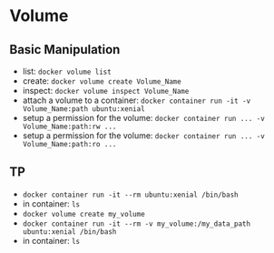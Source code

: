 # Volume

## Basic Manipulation
- list: `docker volume list`
- create: `docker volume create Volume_Name`
- inspect: `docker volume inspect Volume_Name`
- attach a volume to a container: `docker container run -it -v Volume_Name:path ubuntu:xenial`
- setup a permission for the volume: `docker container run ... -v Volume_Name:path:rw ...`
- setup a permission for the volume: `docker container run ... -v Volume_Name:path:ro ...`

## TP
- `docker container run -it --rm ubuntu:xenial /bin/bash`
- in container: `ls`
- `docker volume create my_volume`
- `docker container run -it --rm -v my_volume:/my_data_path ubuntu:xenial /bin/bash`
- in container: `ls`
